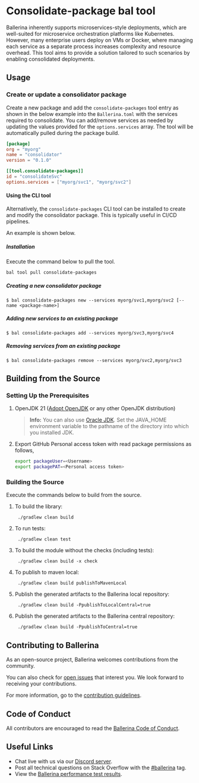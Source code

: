 # Consolidate-package bal tool

Ballerina inherently supports microservices-style deployments, which are well-suited for microservice orchestration platforms like Kubernetes.
However, many enterprise users deploy on VMs or Docker, where managing each service as a separate process increases complexity and resource overhead. 
This tool aims to provide a solution tailored to such scenarios by enabling consolidated deployments.

## Usage

### Create or update a consolidator package

Create a new package and add the `consolidate-packages` tool entry as shown in the below example into the `Ballerina.toml` with the services required to consolidate. 
You can add/remove services as needed by updating the values provided for the `options.services` array. The tool will be automatically pulled during
the package build.

```toml
[package]
org = "myorg"
name = "consolidator"
version = "0.1.0"

[[tool.consolidate-packages]]
id = "consolidateSvc"
options.services = ["myorg/svc1", "myorg/svc2"]
```

#### Using the CLI tool
Alternatively, the `consolidate-packages` CLI tool can be installed to create and modify the consolidator package. This
is typically useful in CI/CD pipelines.

An example is shown below.

##### Installation

Execute the command below to pull the tool.

```bash
bal tool pull consolidate-packages
```

##### Creating a new consolidator package
```
$ bal consolidate-packages new --services myorg/svc1,myorg/svc2 [--name <package-name>]
```

##### Adding new services to an existing package
```
$ bal consolidate-packages add --services myorg/svc3,myorg/svc4
```

##### Removing services from an existing package
```
$ bal consolidate-packages remove --services myorg/svc2,myorg/svc3
```

## Building from the Source

### Setting Up the Prerequisites

1. OpenJDK 21 ([Adopt OpenJDK](https://adoptopenjdk.net/) or any other OpenJDK distribution)

   >**Info:** You can also use [Oracle JDK](https://www.oracle.com/java/technologies/javase-downloads.html). Set the JAVA_HOME environment variable to the pathname of the directory into which you installed JDK.

2. Export GitHub Personal access token with read package permissions as follows,
   ```bash
   export packageUser=<Username>
   export packagePAT=<Personal access token>
   ```

### Building the Source

Execute the commands below to build from the source.

1. To build the library:

        ./gradlew clean build

2. To run tests:

        ./gradlew clean test

3. To build the module without the checks (including tests):

        ./gradlew clean build -x check

4. To publish to maven local:

        ./gradlew clean build publishToMavenLocal

5. Publish the generated artifacts to the Ballerina local repository:

        ./gradlew clean build -PpublishToLocalCentral=true

6. Publish the generated artifacts to the Ballerina central repository:

        ./gradlew clean build -PpublishToCentral=true

## Contributing to Ballerina

As an open-source project, Ballerina welcomes contributions from the community.

You can also check for [open issues](https://github.com/ballerina-platform/wsdl-tools/issues) that
interest you. We look forward to receiving your contributions.

For more information, go to the [contribution guidelines](https://github.com/ballerina-platform/ballerina-lang/blob/master/CONTRIBUTING.md).

## Code of Conduct

All contributors are encouraged to read the [Ballerina Code of Conduct](https://ballerina.io/code-of-conduct).

## Useful Links

* Chat live with us via our [Discord server](https://discord.gg/ballerinalang).
* Post all technical questions on Stack Overflow with the [#ballerina](https://stackoverflow.com/questions/tagged/ballerina) tag.
* View the [Ballerina performance test results](https://github.com/ballerina-platform/ballerina-lang/blob/master/performance/benchmarks/summary.md).
